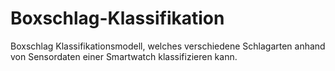 # Boxschlag-Klassifikation
Boxschlag Klassifikationsmodell, welches verschiedene Schlagarten anhand von Sensordaten einer Smartwatch klassifizieren kann. 
